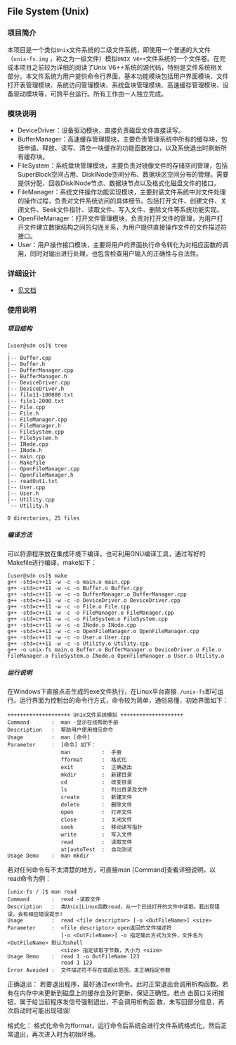 ## File System (Unix)

### 项目简介

本项目是一个类似`Unix`文件系统的二级文件系统，即使用一个普通的大文件（`unix-fs.img` ，称之为一级文件）模拟`UNIX V6++`文件系统的一个文件卷。在完成本项目之前较为详细的阅读了Unix V6++系统的源代码，特别是文件系统相关部分。本文件系统为用户提供命令行界面，基本功能模块包括用户界面模块、文件打开表管理模块、系统访问管理模块、系统盘块管理模块、高速缓存管理模块、设备驱动模块等，可跨平台运行。所有工作由一人独立完成。

### 模块说明

* DeviceDriver：设备驱动模块，直接负责磁盘文件直接读写。
* BufferManager：高速缓存管理模块，主要负责管理系统中所有的缓存块，包括申请、释放、读写、清空一块缓存的功能函数接口，以及系统退出时刷新所有缓存块。
* FileSystem：系统盘块管理模块，主要负责对镜像文件的存储空间管理，包括SuperBlock空间占用、DiskINode空间分布、数据块区空间分布的管理。需要提供分配、回收DiskINode节点、数据块节点以及格式化磁盘文件的接口。
* FileManager：系统文件操作功能实现模块，主要封装文件系统中对文件处理的操作过程，负责对文件系统访问的具体细节。包括打开文件、创建文件、关闭文件、Seek文件指针、读取文件、写入文件、删除文件等系统功能实现。
* OpenFileManager：打开文件管理模块，负责对打开文件的管理，为用户打开文件建立数据结构之间的勾连关系，为用户提供直接操作文件的文件描述符接口。
* User：用户操作接口模块，主要将用户的界面执行命令转化为对相应函数的调用，同时对输出进行处理，也包含检查用户输入的正确性与合法性。

### 详细设计

*   [见文档](https://github.com/BaiJiazm/FileSystem/blob/master/1453381-%E6%9B%BE%E9%B8%A3-%E6%93%8D%E4%BD%9C%E7%B3%BB%E7%BB%9F%E8%AF%BE%E7%A8%8B%E8%AE%BE%E8%AE%A1%E6%8A%A5%E5%91%8A.pdf)

### 使用说明

##### 项目结构

    [user@sdn os]$ tree
    .
    |-- Buffer.cpp
    |-- Buffer.h
    |-- BufferManager.cpp
    |-- BufferManager.h
    |-- DeviceDriver.cpp
    |-- DeviceDriver.h
    |-- file11-100000.txt
    |-- file1-2000.txt
    |-- File.cpp
    |-- File.h
    |-- FileManager.cpp
    |-- FileManager.h
    |-- FileSystem.cpp
    |-- FileSystem.h
    |-- INode.cpp
    |-- INode.h
    |-- main.cpp
    |-- Makefile
    |-- OpenFileManager.cpp
    |-- OpenFileManager.h
    |-- readOut1.txt
    |-- User.cpp
    |-- User.h
    |-- Utility.cpp
    `-- Utility.h
    
    0 directories, 25 files

##### 编译方法

可以将源程序放在集成环境下编译，也可利用GNU编译工具，通过写好的Makefile进行编译，make如下：

    [user@sdn os]$ make
    g++ -std=c++11 -w -c -o main.o main.cpp
    g++ -std=c++11 -w -c -o Buffer.o Buffer.cpp
    g++ -std=c++11 -w -c -o BufferManager.o BufferManager.cpp
    g++ -std=c++11 -w -c -o DeviceDriver.o DeviceDriver.cpp
    g++ -std=c++11 -w -c -o File.o File.cpp
    g++ -std=c++11 -w -c -o FileManager.o FileManager.cpp
    g++ -std=c++11 -w -c -o FileSystem.o FileSystem.cpp
    g++ -std=c++11 -w -c -o INode.o INode.cpp
    g++ -std=c++11 -w -c -o OpenFileManager.o OpenFileManager.cpp
    g++ -std=c++11 -w -c -o User.o User.cpp
    g++ -std=c++11 -w -c -o Utility.o Utility.cpp
    g++ -o unix-fs main.o Buffer.o BufferManager.o DeviceDriver.o File.o FileManager.o FileSystem.o INode.o OpenFileManager.o User.o Utility.o

##### 运行说明

在Windows下直接点击生成的exe文件执行，在Linux平台直接`./unix-fs`即可运行。运行界面为控制台的命令行方式，命令较为简单，通俗易懂，初始界面如下：

    ++++++++++++++++++++ Unix文件系统模拟 ++++++++++++++++++++
    Command       :  man -显示在线帮助手册 
    Description   :  帮助用户使用相应命令 
    Usage         :  man [命令] 
    Parameter     :  [命令] 如下：  
                     man          :  手册 
                     fformat      :  格式化 
                     exit         :  正确退出 
                     mkdir        :  新建目录 
                     cd           :  改变目录 
                     ls           :  列出目录及文件 
                     create       :  新建文件 
                     delete       :  删除文件 
                     open         :  打开文件 
                     close        :  关闭文件 
                     seek         :  移动读写指针 
                     write        :  写入文件 
                     read         :  读取文件 
                     at|autoTest  :  自动测试 
    Usage Demo    :  man mkdir

若对任何命令有不太清楚的地方，可直接man [Command]查看详细说明，以read命令为例：

    [unix-fs / ]$ man read
    Command       :  read -读取文件 
    Description   :  类Unix|Linux函数read，从一个已经打开的文件中读取。若出现错误，会有相应错误提示! 
    Usage         :  read <file descriptor> [-o <OutFileName>] <size> 
    Parameter     :  <file descriptor> open返回的文件描述符 
                     [-o <OutFileName>] -o 指定输出方式为文件，文件名为 <OutFileName> 默认为shell 
                     <size> 指定读取字节数，大小为 <size> 
    Usage Demo    :  read 1 -o OutFileName 123 
                     read 1 123 
    Error Avoided :  文件描述符不存在或超出范围，未正确指定参数

正确退出：
若要退出程序，最好通过exit命令。此时正常退出会调用析构函数。若有在内存中未更新到磁盘上的缓存会及时更新，保证正确性。若点 击窗口关闭按钮，属于给当前程序发信号强制退出，不会调用析构函 数，未写回部分信息，再次启动时可能出现错误!

格式化：
格式化命令为fformat，运行命令后系统会进行文件系统格式化，然后正常退出，再次进入时为初始环境。

